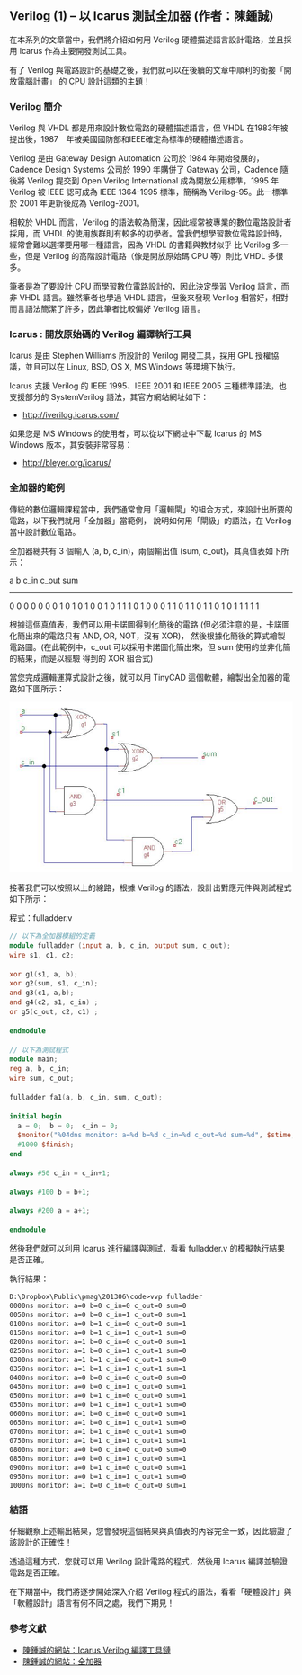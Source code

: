 ## Verilog (1) – 以 Icarus 測試全加器 (作者：陳鍾誠)

在本系列的文章當中，我們將介紹如何用 Verilog 硬體描述語言設計電路，並且採用 Icarus 作為主要開發測試工具。

有了 Verilog 與電路設計的基礎之後，我們就可以在後續的文章中順利的銜接「開放電腦計畫」 的 CPU 設計這類的主題！

### Verilog 簡介

Verilog 與 VHDL 都是用來設計數位電路的硬體描述語言，但 VHDL 在1983年被提出後，1987　年被美國國防部和IEEE確定為標準的硬體描述語言。

Verilog 是由 Gateway Design Automation 公司於 1984 年開始發展的， Cadence Design Systems 公司於 1990 年購併了
 Gateway 公司，Cadence 隨後將 Verilog 提交到 Open Verilog International 成為開放公用標準，1995 年 Verilog 被
 IEEE 認可成為 IEEE 1364-1995 標準，簡稱為 Verilog-95。此一標準於 2001 年更新後成為 Verilog-2001。

相較於 VHDL 而言，Verilog 的語法較為簡潔，因此經常被專業的數位電路設計者採用，而 VHDL 的使用族群則有較多的初學者。當我們想學習數位電路設計時，經常會難以選擇要用哪一種語言，因為 VHDL 的書籍與教材似乎
比 Verilog 多一些，但是 Verilog 的高階設計電路（像是開放原始碼 CPU 等）則比 VHDL 多很多。

筆者是為了要設計 CPU 而學習數位電路設計的，因此決定學習 Verilog 語言，而非 VHDL 語言。雖然筆者也學過 VHDL 語言，但後來發現 Verilog 相當好，相對而言語法簡潔了許多，因此筆者比較偏好 Verilog 語言。

### Icarus : 開放原始碼的 Verilog 編譯執行工具

Icarus 是由 Stephen Williams 所設計的 Verilog 開發工具，採用 GPL 授權協議，並且可以在 Linux, BSD, OS X, MS Windows 等環境下執行。

Icarus 支援 Verilog 的 IEEE 1995、IEEE 2001 和 IEEE 2005 三種標準語法，也支援部分的 SystemVerilog 語法，其官方網站網址如下：

* <http://iverilog.icarus.com/>

如果您是 MS Windows 的使用者，可以從以下網址中下載 Icarus 的 MS Windows 版本，其安裝非常容易：

* <http://bleyer.org/icarus/>

### 全加器的範例

傳統的數位邏輯課程當中，我們通常會用「邏輯閘」的組合方式，來設計出所要的電路，以下我們就用「全加器」當範例，
說明如何用「閘級」的語法，在 Verilog 當中設計數位電路。

全加器總共有 3 個輸入 (a, b, c_in)，兩個輸出值 (sum, c_out)，其真值表如下所示：

a   b   c_in    c_out    sum
--- --- -----   ------  -------
0   0   0       0       0
0   0   1       0       1
0   1   0       0       1
0   1   1       1       0
1   0   0       0       1
1   0   1       1       0
1   1   0       1       0
1   1   1       1       1

根據這個真值表，我們可以用卡諾圖得到化簡後的電路 (但必須注意的是，卡諾圖化簡出來的電路只有 AND, OR, NOT，沒有 XOR)，
然後根據化簡後的算式繪製電路圖。(在此範例中，c_out 可以採用卡諾圖化簡出來，但 sum 使用的並非化簡的結果，而是以經驗
得到的 XOR 組合式)

當您完成邏輯運算式設計之後，就可以用 TinyCAD 這個軟體，繪製出全加器的電路如下圖所示：

![用 TinyCAD 繪製的全加器電路圖](../img/FullAdder.jpg)

接著我們可以按照以上的線路，根據 Verilog 的語法，設計出對應元件與測試程式如下所示：

程式：fulladder.v

```verilog
// 以下為全加器模組的定義
module fulladder (input a, b, c_in, output sum, c_out);
wire s1, c1, c2;

xor g1(s1, a, b);
xor g2(sum, s1, c_in);
and g3(c1, a,b);
and g4(c2, s1, c_in) ;
or g5(c_out, c2, c1) ;

endmodule

// 以下為測試程式
module main;
reg a, b, c_in;
wire sum, c_out;

fulladder fa1(a, b, c_in, sum, c_out);

initial begin
  a = 0;  b = 0;  c_in = 0;
  $monitor("%04dns monitor: a=%d b=%d c_in=%d c_out=%d sum=%d", $stime, a, b, c_in, c_out, sum);
  #1000 $finish;
end

always #50 c_in = c_in+1;

always #100 b = b+1;

always #200 a = a+1;

endmodule

```

然後我們就可以利用 Icarus 進行編譯與測試，看看 fulladder.v 的模擬執行結果是否正確。

執行結果：

```
D:\Dropbox\Public\pmag\201306\code>vvp fulladder
0000ns monitor: a=0 b=0 c_in=0 c_out=0 sum=0
0050ns monitor: a=0 b=0 c_in=1 c_out=0 sum=1
0100ns monitor: a=0 b=1 c_in=0 c_out=0 sum=1
0150ns monitor: a=0 b=1 c_in=1 c_out=1 sum=0
0200ns monitor: a=1 b=0 c_in=0 c_out=0 sum=1
0250ns monitor: a=1 b=0 c_in=1 c_out=1 sum=0
0300ns monitor: a=1 b=1 c_in=0 c_out=1 sum=0
0350ns monitor: a=1 b=1 c_in=1 c_out=1 sum=1
0400ns monitor: a=0 b=0 c_in=0 c_out=0 sum=0
0450ns monitor: a=0 b=0 c_in=1 c_out=0 sum=1
0500ns monitor: a=0 b=1 c_in=0 c_out=0 sum=1
0550ns monitor: a=0 b=1 c_in=1 c_out=1 sum=0
0600ns monitor: a=1 b=0 c_in=0 c_out=0 sum=1
0650ns monitor: a=1 b=0 c_in=1 c_out=1 sum=0
0700ns monitor: a=1 b=1 c_in=0 c_out=1 sum=0
0750ns monitor: a=1 b=1 c_in=1 c_out=1 sum=1
0800ns monitor: a=0 b=0 c_in=0 c_out=0 sum=0
0850ns monitor: a=0 b=0 c_in=1 c_out=0 sum=1
0900ns monitor: a=0 b=1 c_in=0 c_out=0 sum=1
0950ns monitor: a=0 b=1 c_in=1 c_out=1 sum=0
1000ns monitor: a=1 b=0 c_in=0 c_out=0 sum=1
```

### 結語

仔細觀察上述輸出結果，您會發現這個結果與真值表的內容完全一致，因此驗證了該設計的正確性！

透過這種方式，您就可以用 Verilog 設計電路的程式，然後用 Icarus 編譯並驗證電路是否正確。

在下期當中，我們將逐步開始深入介紹 Verilog 程式的語法，看看「硬體設計」與「軟體設計」語言有何不同之處，我們下期見！


### 參考文獻
* [陳鍾誠的網站：Icarus Verilog 編譯工具鏈](http://ccckmit.wikidot.com/ve:icarus)
* [陳鍾誠的網站：全加器](http://ccckmit.wikidot.com/ve:fulladder)
